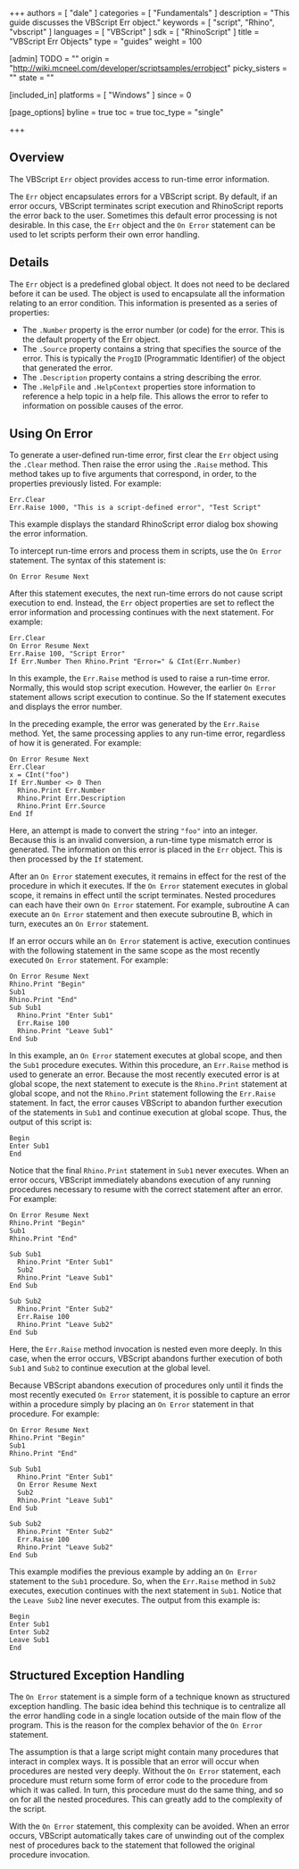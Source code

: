 +++
authors = [ "dale" ]
categories = [ "Fundamentals" ]
description = "This guide discusses the VBScript Err object."
keywords = [ "script", "Rhino", "vbscript" ]
languages = [ "VBScript" ]
sdk = [ "RhinoScript" ]
title = "VBScript Err Objects"
type = "guides"
weight = 100

[admin]
TODO = ""
origin = "http://wiki.mcneel.com/developer/scriptsamples/errobject"
picky_sisters = ""
state = ""

[included_in]
platforms = [ "Windows" ]
since = 0

[page_options]
byline = true
toc = true
toc_type = "single"

+++
<!-- TODO: This page is not a fundamental page, but it would be good to update for python. Currently this page is for VB. Use Python tri-catch to handle errors. -->
 
## Overview

The VBScript `Err` object provides access to run-time error information.

The `Err` object encapsulates errors for a VBScript script.  By default, if an error occurs, VBScript terminates script execution and RhinoScript reports the error back to the user.  Sometimes this default error processing is not desirable.  In this case, the `Err` object and the `On Error` statement can be used to let scripts perform their own error handling.

## Details

The `Err` object is a predefined global object.  It does not need to be declared before it can be used.  The object is used to encapsulate all the information relating to an error condition.  This information is presented as a series of properties:

- The `.Number` property is the error number (or code) for the error.  This is the default property of the Err object.
- The `.Source` property contains a string that specifies the source of the error.  This is typically the `ProgID` (Programmatic Identifier) of the object that generated the error.
- The `.Description` property contains a string describing the error.
- The `.HelpFile` and `.HelpContext` properties store information to reference a help topic in a help file.  This allows the error to refer to information on possible causes of the error.

## Using On Error

To generate a user-defined run-time error, first clear the `Err` object using the `.Clear` method.  Then raise the error using the `.Raise` method.  This method takes up to five arguments that correspond, in order, to the properties previously listed.  For example:

```vbnet
Err.Clear
Err.Raise 1000, "This is a script-defined error", "Test Script"
```

This example displays the standard RhinoScript error dialog box showing the error information.

To intercept run-time errors and process them in scripts, use the `On Error` statement.  The syntax of this statement is:

```vbnet
On Error Resume Next
```

After this statement executes, the next run-time errors do not cause script execution to end.  Instead, the `Err` object properties are set to reflect the error information and processing continues with the next statement.  For example:

```vbnet
Err.Clear
On Error Resume Next
Err.Raise 100, "Script Error"
If Err.Number Then Rhino.Print "Error=" & CInt(Err.Number)
```

In this example, the `Err.Raise` method is used to raise a run-time error.  Normally, this would stop script execution.  However, the earlier `On Error` statement allows script execution to continue.  So the If statement executes and displays the error number.

In the preceding example, the error was generated by the `Err.Raise` method. Yet, the same processing applies to any run-time error, regardless of how it is generated.  For example:

```vbnet
On Error Resume Next
Err.Clear
x = CInt("foo")
If Err.Number <> 0 Then
  Rhino.Print Err.Number
  Rhino.Print Err.Description
  Rhino.Print Err.Source
End If
```

Here, an attempt is made to convert the string `"foo"` into an integer.  Because this is an invalid conversion, a run-time type mismatch error is generated.  The information on this error is placed in the `Err` object.  This is then processed by the `If` statement.

After an `On Error` statement executes, it remains in effect for the rest of the procedure in which it executes.  If the `On Error` statement executes in global scope, it remains in effect until the script terminates.  Nested procedures can each have their own `On Error` statement.  For example, subroutine A can execute an `On Error` statement and then execute subroutine B, which in turn, executes an `On Error` statement.

If an error occurs while an `On Error` statement is active, execution continues with the following statement in the same scope as the most recently executed `On Error` statement.  For example:

```vbnet
On Error Resume Next
Rhino.Print "Begin"
Sub1
Rhino.Print "End"
Sub Sub1
  Rhino.Print "Enter Sub1"
  Err.Raise 100
  Rhino.Print "Leave Sub1"
End Sub
```

In this example, an `On Error` statement executes at global scope, and then the `Sub1` procedure executes. Within this procedure, an `Err.Raise` method is used to generate an error.  Because the most recently executed error is at global scope, the next statement to execute is the `Rhino.Print` statement at global scope, and not the `Rhino.Print` statement following the `Err.Raise` statement.  In fact, the error causes VBScript to abandon further execution of the statements in `Sub1` and continue execution at global scope.  Thus, the output of this script is:

```vbs
Begin
Enter Sub1
End
```

Notice that the final `Rhino.Print` statement in `Sub1` never executes. When an error occurs, VBScript immediately abandons execution of any running procedures necessary to resume with the correct statement after an error.  For example:

```vbnet
On Error Resume Next
Rhino.Print "Begin"
Sub1
Rhino.Print "End"

Sub Sub1
  Rhino.Print "Enter Sub1"
  Sub2
  Rhino.Print "Leave Sub1"
End Sub

Sub Sub2
  Rhino.Print "Enter Sub2"
  Err.Raise 100
  Rhino.Print "Leave Sub2"
End Sub
```

Here, the `Err.Raise` method invocation is nested even more deeply.  In this case, when the error occurs, VBScript abandons further execution of both `Sub1` and `Sub2` to continue execution at the global level.

Because VBScript abandons execution of procedures only until it finds the most recently executed `On Error` statement, it is possible to capture an error within a procedure simply by placing an `On Error` statement in that procedure.  For example:

```vbnet
On Error Resume Next
Rhino.Print "Begin"
Sub1
Rhino.Print "End"

Sub Sub1
  Rhino.Print "Enter Sub1"
  On Error Resume Next
  Sub2
  Rhino.Print "Leave Sub1"
End Sub

Sub Sub2
  Rhino.Print "Enter Sub2"
  Err.Raise 100
  Rhino.Print "Leave Sub2"
End Sub
```

This example modifies the previous example by adding an `On Error` statement to the `Sub1` procedure.  So, when the `Err.Raise` method in `Sub2` executes, execution continues with the next statement in `Sub1`. Notice that the `Leave Sub2` line never executes.  The output from this example is:

```vbs
Begin
Enter Sub1
Enter Sub2
Leave Sub1
End
```

## Structured Exception Handling

The `On Error` statement is a simple form of a technique known as structured exception handling.  The basic idea behind this technique is to centralize all the error handling code in a single location outside of the main flow of the program.  This is the reason for the complex behavior of the `On Error` statement.

The assumption is that a large script might contain many procedures that interact in complex ways.  It is possible that an error will occur when procedures are nested very deeply.  Without the `On Error` statement, each procedure must return some form of error code to the procedure from which it was called.  In turn, this procedure must do the same thing, and so on for all the nested procedures.  This can greatly add to the complexity of the script.

With the `On Error` statement, this complexity can be avoided.  When an error occurs, VBScript automatically takes care of unwinding out of the complex nest of procedures back to the statement that followed the original procedure invocation.
